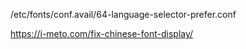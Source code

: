 /etc/fonts/conf.avail/64-language-selector-prefer.conf

https://i-meto.com/fix-chinese-font-display/
